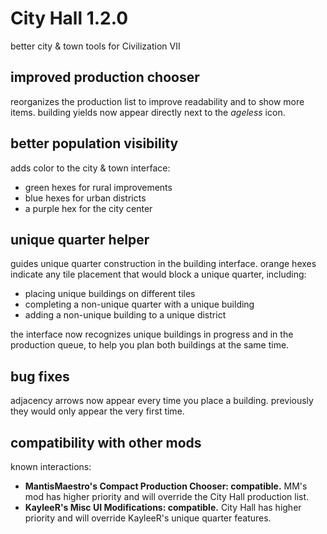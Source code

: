 # City Hall 1.2.0
better city & town tools for Civilization VII

## improved production chooser
reorganizes the production list to improve readability and to show more
items.  building yields now appear directly next to the *ageless* icon.

## better population visibility
adds color to the city & town interface:

- green hexes for rural improvements
- blue hexes for urban districts
- a purple hex for the city center

## unique quarter helper
guides unique quarter construction in the building interface.  orange
hexes indicate any tile placement that would block a unique quarter,
including:

- placing unique buildings on different tiles
- completing a non-unique quarter with a unique building
- adding a non-unique building to a unique district

the interface now recognizes unique buildings in progress and in the
production queue, to help you plan both buildings at the same time.

## bug fixes
adjacency arrows now appear every time you place a building.  previously
they would only appear the very first time.

## compatibility with other mods
known interactions:

- **MantisMaestro's Compact Production Chooser: compatible.**  MM's mod
  has higher priority and will override the City Hall production list.
- **KayleeR's Misc UI Modifications: compatible.**  City Hall has higher
  priority and will override KayleeR's unique quarter features.
